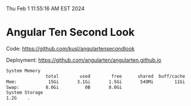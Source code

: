 Thu Feb  1 11:55:16 AM EST 2024

# Angular Ten Second Look

Code: https://github.com/kusl/angulartensecondlook

Deployment: https://github.com/angularten/angularten.github.io

```bash
System Memory
               total        used        free      shared  buff/cache   available
Mem:            15Gi       3.1Gi       1.5Gi       549Mi        11Gi        12Gi
Swap:          8.0Gi          0B       8.0Gi
System Storage
1.2G	.
```

